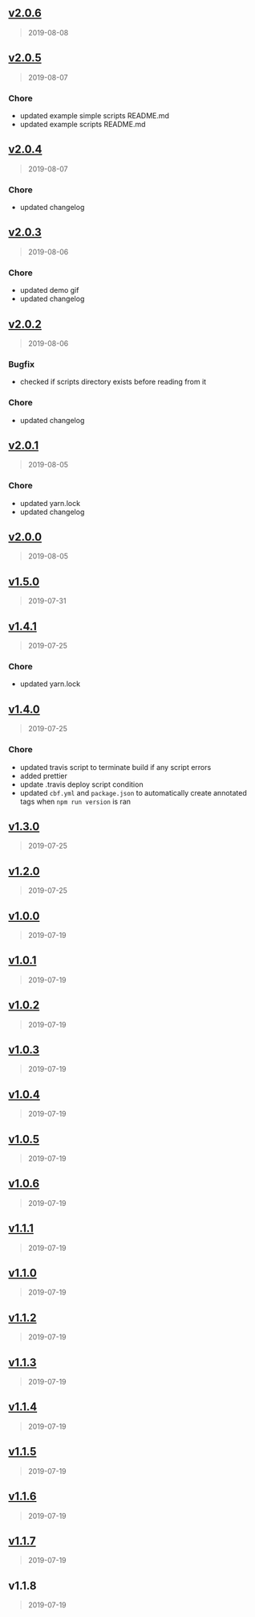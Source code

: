 
<a name="v2.0.6"></a>
## [v2.0.6](https://github.com/joshuatvernon/cbf/compare/v2.0.5...v2.0.6)

> 2019-08-08


<a name="v2.0.5"></a>
## [v2.0.5](https://github.com/joshuatvernon/cbf/compare/v2.0.4...v2.0.5)

> 2019-08-07

### Chore

* updated example simple scripts README.md
* updated example scripts README.md


<a name="v2.0.4"></a>
## [v2.0.4](https://github.com/joshuatvernon/cbf/compare/v2.0.3...v2.0.4)

> 2019-08-07

### Chore

* updated changelog


<a name="v2.0.3"></a>
## [v2.0.3](https://github.com/joshuatvernon/cbf/compare/v2.0.2...v2.0.3)

> 2019-08-06

### Chore

* updated demo gif
* updated changelog


<a name="v2.0.2"></a>
## [v2.0.2](https://github.com/joshuatvernon/cbf/compare/v2.0.1...v2.0.2)

> 2019-08-06

### Bugfix

* checked if scripts directory exists before reading from it

### Chore

* updated changelog


<a name="v2.0.1"></a>
## [v2.0.1](https://github.com/joshuatvernon/cbf/compare/v2.0.0...v2.0.1)

> 2019-08-05

### Chore

* updated yarn.lock
* updated changelog


<a name="v2.0.0"></a>
## [v2.0.0](https://github.com/joshuatvernon/cbf/compare/v1.5.0...v2.0.0)

> 2019-08-05


<a name="v1.5.0"></a>
## [v1.5.0](https://github.com/joshuatvernon/cbf/compare/v1.4.1...v1.5.0)

> 2019-07-31


<a name="v1.4.1"></a>
## [v1.4.1](https://github.com/joshuatvernon/cbf/compare/v1.4.0...v1.4.1)

> 2019-07-25

### Chore

* updated yarn.lock


<a name="v1.4.0"></a>
## [v1.4.0](https://github.com/joshuatvernon/cbf/compare/v1.3.0...v1.4.0)

> 2019-07-25

### Chore

* updated travis script to terminate build if any script errors
* added prettier
* update .travis deploy script condition
* updated `cbf.yml` and `package.json` to automatically create annotated tags when `npm run version` is ran


<a name="v1.3.0"></a>
## [v1.3.0](https://github.com/joshuatvernon/cbf/compare/v1.2.0...v1.3.0)

> 2019-07-25


<a name="v1.2.0"></a>
## [v1.2.0](https://github.com/joshuatvernon/cbf/compare/v1.0.0...v1.2.0)

> 2019-07-25


<a name="v1.0.0"></a>
## [v1.0.0](https://github.com/joshuatvernon/cbf/compare/v1.0.1...v1.0.0)

> 2019-07-19


<a name="v1.0.1"></a>
## [v1.0.1](https://github.com/joshuatvernon/cbf/compare/v1.0.2...v1.0.1)

> 2019-07-19


<a name="v1.0.2"></a>
## [v1.0.2](https://github.com/joshuatvernon/cbf/compare/v1.0.3...v1.0.2)

> 2019-07-19


<a name="v1.0.3"></a>
## [v1.0.3](https://github.com/joshuatvernon/cbf/compare/v1.0.4...v1.0.3)

> 2019-07-19


<a name="v1.0.4"></a>
## [v1.0.4](https://github.com/joshuatvernon/cbf/compare/v1.0.5...v1.0.4)

> 2019-07-19


<a name="v1.0.5"></a>
## [v1.0.5](https://github.com/joshuatvernon/cbf/compare/v1.0.6...v1.0.5)

> 2019-07-19


<a name="v1.0.6"></a>
## [v1.0.6](https://github.com/joshuatvernon/cbf/compare/v1.1.1...v1.0.6)

> 2019-07-19


<a name="v1.1.1"></a>
## [v1.1.1](https://github.com/joshuatvernon/cbf/compare/v1.1.0...v1.1.1)

> 2019-07-19


<a name="v1.1.0"></a>
## [v1.1.0](https://github.com/joshuatvernon/cbf/compare/v1.1.2...v1.1.0)

> 2019-07-19


<a name="v1.1.2"></a>
## [v1.1.2](https://github.com/joshuatvernon/cbf/compare/v1.1.3...v1.1.2)

> 2019-07-19


<a name="v1.1.3"></a>
## [v1.1.3](https://github.com/joshuatvernon/cbf/compare/v1.1.4...v1.1.3)

> 2019-07-19


<a name="v1.1.4"></a>
## [v1.1.4](https://github.com/joshuatvernon/cbf/compare/v1.1.5...v1.1.4)

> 2019-07-19


<a name="v1.1.5"></a>
## [v1.1.5](https://github.com/joshuatvernon/cbf/compare/v1.1.6...v1.1.5)

> 2019-07-19


<a name="v1.1.6"></a>
## [v1.1.6](https://github.com/joshuatvernon/cbf/compare/v1.1.7...v1.1.6)

> 2019-07-19


<a name="v1.1.7"></a>
## [v1.1.7](https://github.com/joshuatvernon/cbf/compare/v1.1.8...v1.1.7)

> 2019-07-19


<a name="v1.1.8"></a>
## v1.1.8

> 2019-07-19

